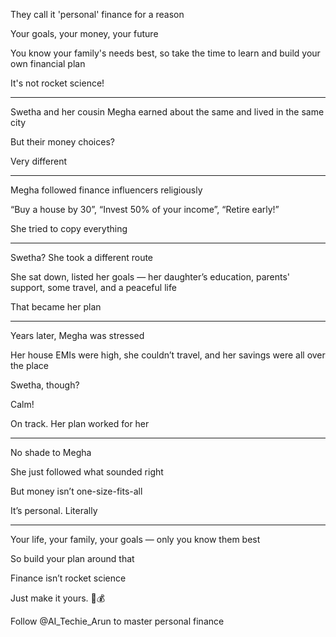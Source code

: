They  call it 'personal' finance for a reason

Your goals, your money, your  future

You know your family's needs best, so take the time to learn and  build your own financial plan

It's not rocket science!

---

Swetha and her cousin Megha earned about the same and lived in the same city

But their money choices? 

Very different

---

Megha followed finance influencers religiously

“Buy a house by 30”, “Invest 50% of your income”, “Retire early!”

She tried to copy everything

---

Swetha? She took a different route

She sat down, listed her goals — her daughter’s education, parents' support, some travel, and a peaceful life

That became her plan

---

Years later, Megha was stressed

Her house EMIs were high, she couldn’t travel, and her savings were all over the place

Swetha, though? 

Calm!

On track. Her plan worked for her

---

No shade to Megha

She just followed what sounded right

But money isn’t one-size-fits-all

It’s personal. Literally

---

Your life, your family, your goals — only you know them best

So build your plan around that

Finance isn’t rocket science

Just make it yours. 🧠💰

Follow @AI_Techie_Arun to master personal finance

